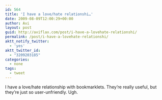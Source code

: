 ```yaml
---
id: 564
title: 'I have a love/hate relationshi…'
date: 2009-08-09T12:00:29+00:00
author: Avi
layout: post
guid: http://aviflax.com/post/i-have-a-lovehate-relationshi/
permalink: /post/i-have-a-lovehate-relationshi/
aktt_notify_twitter:
  - 'yes'
aktt_twitter_id:
  - "3209203185"
categories:
  - none
tags:
  - tweet
---
```

I have a love/hate relationship with bookmarklets. They&#8217;re really useful, but they&#8217;re just so user-unfriendly. Ugh.